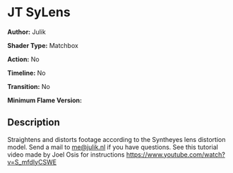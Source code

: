 # JT SyLens

**Author:** Julik

**Shader Type:** Matchbox

**Action:** No

**Timeline:** No

**Transition:** No

**Minimum Flame Version:** 


## Description
Straightens and distorts footage according to the Syntheyes lens distortion model. Send a mail to me@julik.nl if you have questions.
  See this tutorial video made by Joel Osis for instructions
  https://www.youtube.com/watch?v=S_mfdIyCSWE
